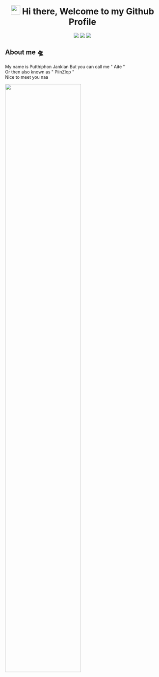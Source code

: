 <h1 align="center">
<img src="https://raw.githubusercontent.com/MartinHeinz/MartinHeinz/master/wave.gif" width="30px"> Hi there, Welcome to my Github Profile 
</h1>

<p align="center">
<a href="https://www.instagram.com/16.iceyz_"><img src="https://img.shields.io/badge/-16.iceyz_-E4405F?style=flat&logo=Instagram&logoColor=white"/></a>
<a href="https://www.facebook.com/Piinzlop"><img src="https://img.shields.io/badge/-Putthiphon Janklan-1877F2?style=flat&logo=Facebook&logoColor=white"/></a>
<a href="mailto:iceat_po@rmutsvmail.com"><img src="https://img.shields.io/badge/-iceat_po@rmutsvmail.com-D14836?style=flat&logo=Gmail&logoColor=white"/></a><br>
</p>

## About me 🛸
My name is Putthiphon Janklan But you can call me " Aite " <br>
Or then also known as " PiinZlop " <br>
Nice to meet you naa 

<img src="https://github.com/piinzlop/Image/blob/main/image1.jpg " width="auto" height="70%">



<!--
**piinzlop/piinzlop** is a ✨ _special_ ✨ repository because its `README.md` (this file) appears on your GitHub profile.

Here are some ideas to get you started:

- 🔭 I’m currently working on ...
- 🌱 I’m currently learning ...
- 👯 I’m looking to collaborate on ...
- 🤔 I’m looking for help with ...
- 💬 Ask me about ...
- 📫 How to reach me: ...
- 😄 Pronouns: ...
- ⚡ Fun fact: ...
-->
